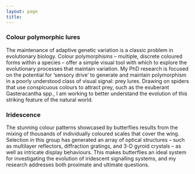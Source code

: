```yaml
---
layout: page
title: 
---
```


### Colour polymorphic lures

The maintenance of adaptive genetic variation is a classic problem in evolutionary biology. Colour polymorphisms – multiple, discrete coloured forms within a species – offer a simple visual tool with which to explore the evolutionary processes that maintain variation. My PhD research is focused on the potential for ‘sensory drive’ to generate and maintain polymorphism in a poorly understood class of visual signal: prey lures. Drawing on spiders that use conspicuous colours to attract prey, such as the exuberant Gasteracantha spp., I am working to better understand the evolution of this striking feature of the natural world.

### Iridescence

The stunning colour patterns showcased by butterflies results from the mixing of thousands of individually coloured scales that cover the wing. Selection in this group has generated an array of optical structures – such as multilayer reflectors, diffraction gratings, and 3-D gyroid crystals – as well as intricate display behaviours. This makes butterflies an ideal system for investigating the evolution of iridescent signalling systems, and my research addresses both proximate and ultimate questions.